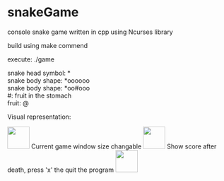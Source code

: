 # snakeGame

console snake game written in cpp using Ncurses library

build using make commend

execute: ./game

snake head symbol: * <br />
snake body shape: *oooooo <br />
snake body shape: *oo#ooo <br />
#: fruit in the stomach <br />
fruit: @ <br />

Visual representation:

<!-- ![MY Image](images/image2.png) -->
<img src="images/images2.png" width="50" height="50" />
Current game window size changable

<!-- ![MY Image](images/image3.png =50x50) -->
<img src="images/images2.png" width="50" height="50" />
Show score after death, press 'x' the quit the program

<!-- ![MY Image](images/image1.png =50x50) -->
<img src="images/images2.png" width="50" height="50" />

